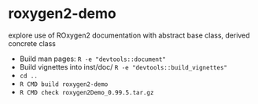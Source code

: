 # roxygen2-demo
explore use of ROxygen2 documentation with abstract base class,
derived concrete class

 - Build man pages: ````R -e "devtools::document"````
 - Build vignettes into inst/doc/ ````R -e "devtools::build_vignettes"````
 - ````cd ..````
 - ````R CMD build roxygen2-demo````
 - ````R CMD check roxygen2Demo_0.99.5.tar.gz````
